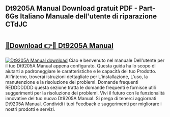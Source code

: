 ## Dt9205A Manual Download gratuit PDF - Part-6Gs Italiano Manuale dell'utente di riparazione CTdJC

# <h2><a href="http://df991c.blite.top/?on=Dt9205A+Manual">🔗Download 👉🔴 Dt9205A Manual</a></h2>

[![Dt9205A Manual download](https://i.imgur.com/lujVjoI.png)](http://df991c.blite.top/?on=Dt9205A+Manual)
Ciao e benvenuto nel manuale Dell'utente per il tuo Dt9205A Manual appena configurato. Questa guida ha lo scopo di aiutarti a padroneggiare le caratteristiche e le capacità del tuo Prodotto. All'interno, troverai istruzioni dettagliate per L'installazione, L'uso, la manutenzione e la risoluzione dei problemi. Domande frequenti REDDDDDDD questa sezione tratta le domande frequenti e fornisce utili suggerimenti per la risoluzione dei problemi. Vivi il futuro con le funzionalità innovative del tuo nuovo Dt9205A Manual. Si prega di tenerci aggiornati Dt9205A Manual. Condividi i tuoi Feedback e suggerimenti per migliorare i nostri prodotti e servizi.
